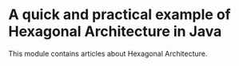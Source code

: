 # A quick and practical example of Hexagonal Architecture in Java

This module contains articles about Hexagonal Architecture.